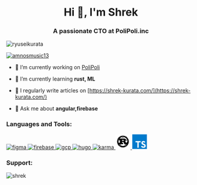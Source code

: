 <h1 align="center">Hi 👋, I'm Shrek</h1>
<h3 align="center">A passionate CTO at PoliPoli.inc</h3>

<p align="left"> <img src="https://komarev.com/ghpvc/?username=ryuseikurata&label=Profile%20views&color=0e75b6&style=flat" alt="ryuseikurata" /> </p>

<p align="left"> <a href="https://twitter.com/amnosmusic13" target="blank"><img src="https://img.shields.io/twitter/follow/amnosmusic13?logo=twitter&style=for-the-badge" alt="amnosmusic13" /></a> </p>

- 🔭 I’m currently working on [PoliPoli](https://polipoli-web.com/)

- 🌱 I’m currently learning **rust, ML**

- 📝 I regularly write articles on [https://shrek-kurata.com/](https://shrek-kurata.com/)

- 💬 Ask me about **angular,firebase**


<h3 align="left">Languages and Tools:</h3>
<p align="left"> <a href="https://www.figma.com/" target="_blank"> <img src="https://www.vectorlogo.zone/logos/figma/figma-icon.svg" alt="figma" width="40" height="40"/> </a> <a href="https://firebase.google.com/" target="_blank"> <img src="https://www.vectorlogo.zone/logos/firebase/firebase-icon.svg" alt="firebase" width="40" height="40"/> </a> <a href="https://cloud.google.com" target="_blank"> <img src="https://www.vectorlogo.zone/logos/google_cloud/google_cloud-icon.svg" alt="gcp" width="40" height="40"/> </a> <a href="https://gohugo.io/" target="_blank"> <img src="https://api.iconify.design/logos-hugo.svg" alt="hugo" width="40" height="40"/> </a> <a href="https://karma-runner.github.io/latest/index.html" target="_blank"> <img src="https://raw.githubusercontent.com/detain/svg-logos/780f25886640cef088af994181646db2f6b1a3f8/svg/karma.svg" alt="karma" width="40" height="40"/> </a> <a href="https://www.rust-lang.org" target="_blank"> <img src="https://raw.githubusercontent.com/devicons/devicon/master/icons/rust/rust-plain.svg" alt="rust" width="40" height="40"/> </a> <a href="https://www.typescriptlang.org/" target="_blank"> <img src="https://raw.githubusercontent.com/devicons/devicon/master/icons/typescript/typescript-original.svg" alt="typescript" width="40" height="40"/> </a> </p>

<h3 align="left">Support:</h3>
<p><a href="https://www.buymeacoffee.com/shrek13"> <img align="left" src="https://cdn.buymeacoffee.com/buttons/v2/default-yellow.png" height="50" width="210" alt="shrek" /></a></p><br><br>
